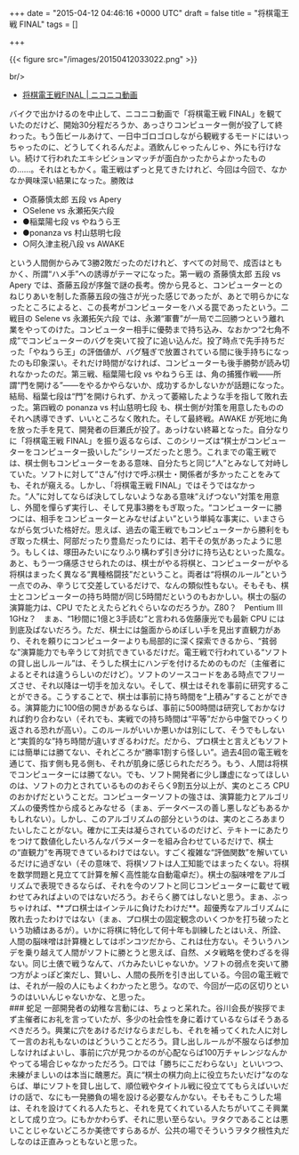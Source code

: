 
+++
date = "2015-04-12 04:46:16 +0000 UTC"
draft = false
title = "将棋電王戦 FINAL"
tags = []

+++


{{< figure src="/images/20150412033022.png"  >}}

br/>


<ul>
<li><a href="http://ex.nicovideo.jp/denou/final/">将棋電王戦FINAL | ニコニコ動画</a></li>
</ul>バイクで出かけるのを中止して、ニコニコ動画で「将棋電王戦 FINAL」を観ていたのだけど、開始30分程だろうか、あっさりコンピューター側が投了して終わった。もう缶ビールあけて、一日中ゴロゴロしながら観戦するモードにはいっちゃったのに、どうしてくれるんだよ。酒飲んじゃったんじゃ、外にも行けない。続けて行われたエキシビションマッチが面白かったからよかったものの……。それはともかく。電王戦はずっと見てきたけれど、今回は今回で、なかなか興味深い結果になった。勝敗は

<ul>
<li>○斎藤慎太郎 五段 vs Apery</li>
<li>○Selene vs 永瀬拓矢六段</li>
<li>●稲葉陽七段 vs やねうら王</li>
<li>●ponanza vs 村山慈明七段 </li>
<li>○阿久津主税八段 vs AWAKE</li>
</ul>という人間側からみて3勝2敗だったのだけれど、すべての対局で、成否はともかく、所謂“ハメ手”への誘導がテーマになった。第一戦の 斎藤慎太郎 五段 vs Apery では、斎藤五段が序盤で謎の長考。傍から見ると、コンピューターとのねじりあいを制した斎藤五段の強さが光った感じであったが、あとで明らかになったところによると、この長考がコンピューターをハメる罠であったという。二戦目の Selene vs 永瀬拓矢六段 では、永瀬“軍曹”が一局で二回勝つという離れ業をやってのけた。コンピューター相手に優勢まで持ち込み、なおかつ“2七角不成”でコンピューターのバグを突いて投了に追い込んだ。投了時点で先手持ちだった「やねうら王」の評価値が、バグ騒ぎで放置されている間に後手持ちになったのも印象深い。それだけ時間がなければ、コンピューターも後手勝勢が読み切れなかったのだ。第三戦、稲葉陽七段 vs やねうら王 は、角の捕獲作戦――所謂“門を開ける”――をやるかやらないか、成功するかしないかが話題になった。結局、稲葉七段は“門”を開けられず、かえって萎縮したような手を指して敗れ去った。第四戦の ponanza vs 村山慈明七段 も、棋士側が対策を用意したもののそれへ誘導できず、いいところなく敗れた。そして最終戦。AWAKE が死地に角を放った手を見て、開発者の巨瀬氏が投了。あっけない終幕となった。自分なりに「将棋電王戦 FINAL」を振り返るならば、このシリーズは“棋士がコンピューターをコンピューター扱いした”シリーズだったと思う。これまでの電王戦では、棋士側もコンピューターをある意味、自分たちと同じ“人”とみなして対峙していた。ソフトに対して“さん”付けで呼ぶ棋士・関係者が多かったことをみても、それが窺える。しかし、「将棋電王戦 FINAL」ではそうではなかった。“人”に対してならば決してしないようなある意味“えげつない”対策を用意し、外聞を憚らず実行し、そして見事3勝をもぎ取った。“コンピューターに勝つには、相手をコンピューターとみなせばよい”という単純な事実に、いまさらながら気づいた格好だ。思えば、過去の電王戦でもコンピューターから勝利をもぎ取った棋士、阿部だったり豊島だったりには、若干その気があったように思う。もしくは、塚田みたいになりふり構わず引き分けに持ち込むといった風な。あと、もう一つ痛感させられたのは、棋士がやる将棋と、コンピューターがやる将棋はまったく異なる“異種格闘技”だということ。両者は“将棋のルール”という一点でのみ、辛うじて交差しているだけで、なんの類似性もない。そもそも、棋士とコンピューターの持ち時間が同じ5時間だというのもおかしい。棋士の脳の演算能力は、CPU でたとえたらどれぐらいなのだろうか。Z80？　Pentium III 1GHz？　まぁ、“1秒間に1億と3手読む”と言われる佐藤康光でも最新 CPU には到底及ばないだろう。ただ、棋士には盤面からめぼしい手を見出す直観力があり、それを頼りにコンピューターよりも局部的に深く探索できるから、“貧弱な”演算能力でも辛うじて対抗できているだけだ。電王戦で行われている“ソフトの貸し出しルール”は、そうした棋士にハンデを付けるためのものだ（主催者によるとそれは違うらしいのだけど）。ソフトのソースコードをある時点でフリーズさせ、それ以降は一切手を加えない。そして、棋士はそれを事前に研究することができる。こうすることで、棋士は事前に持ち時間を“上積み”することができる。演算能力に100倍の開きがあるならば、事前に500時間は研究しておかなければ釣り合わない（それでも、実戦での持ち時間は“平等”だから中盤でひっくり返される恐れが高い）。このルールがいいか悪いかは別にして、そうでもしないと“実質的な”持ち時間が違いすぎるわけだ。だから、プロ棋士と言えどもソフトには簡単には勝てない、それどころか“勝率1割すら怪しい”。過去4回の電王戦を通じて、指す側も見る側も、それが肌身に感じられただろう。もう、人間は将棋でコンピューターには勝てない。でも、ソフト開発者に少し謙虚になってほしいのは、ソフトの力とされているもののおそらく9割五分以上が、実のところ CPU のおかげだということだ。コンピューターソフトの強さは、演算能力とアルゴリズムの優秀性から成るとみなせる（まぁ、データベースの善し悪しなどもあるかもしれない）。しかし、このアルゴリズムの部分というのは、実のところあまりたいしたことがない。確かに工夫は凝らされているのだけど、テキトーにあたりをつけて数値化したいろんなパラメーターを組み合わせているだけで、棋士の“直観力”を再現できているわけではない。すごく複雑な“評価関数”を解いているだけに過ぎない（その意味で、将棋ソフトは人工知能ではまったくない。将棋を数学問題と見立てて計算を解く高性能な自動電卓だ）。棋士の脳味噌をアルゴリズムで表現できるならば、それを今のソフトと同じコンピューターに載せて戦わせてみればよいのではないだろう。おそらく勝てはしないと思う。まぁ、ぶっちゃければ、**プロ棋士はインテルに負けたわけだ**。超優秀なアルゴリズムに敗れ去ったわけではない（まぁ、プロ棋士の固定観念のいくつかを打ち破ったという功績はあるが）。いかに将棋に特化して何十年も訓練したとはいえ、所詮、人間の脳味噌は計算機としてはポンコツだから、これは仕方ない。そういうハンデを乗り越えて人間がソフトに勝とうと思えば、自然、メタ戦略を使わざるを得ない。同じ土俵で戦うなんて、バカみたいじゃないか。ソフトの弱点を突いて勝つ方がよっぽど楽だし、賢いし、人間の長所を引き出している。今回の電王戦では、それが一般の人にもよくわかったと思う。なので、今回が一応の区切りというのはいいんじゃないかな、と思った。

<div class="section">
    ### 蛇足
    一部開発者の幼稚な言動には、ちょっと呆れた。谷川会長が挨拶でまず主催者にお礼を言っていたが、多少の社会性を身に着けているならばそうあるべきだろう。興業に穴をあけるだけならまだしも、それを補ってくれた人に対して一言のお礼もないのはどういうことだろう。貸し出しルールが不服ならば参加しなければよいし、事前に穴が見つかるのが心配ならば100万チャレンジなんかやってる場合じゃなかっただろう。口では「勝ちにこだわらない」といいつつ、未練がましいのは本当に醜悪だ。真に“棋士の棋力向上に役立ちたいだけ”なのならば、単にソフトを貸し出して、順位戦やタイトル戦に役立ててもらえばいいだけの話で、なにも一発勝負の場を設ける必要なんかない。そもそもこうした場は、それを設けてくれる人たちと、それを見てくれている人たちがいてこそ興業として成り立つ。にもかかわらず、それに思い至らない。ヲタクであることは悪いことじゃないどころか美徳ですらあるが、公共の場でそういうヲタク根性丸だしなのは正直みっともないと思った。

</div>

